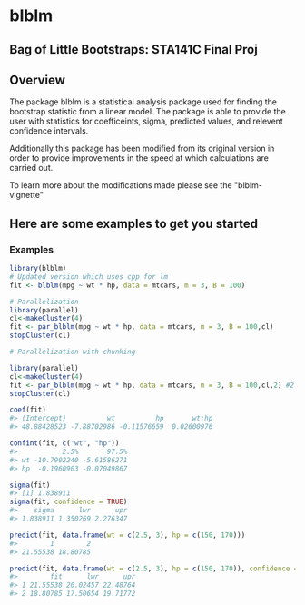 # blblm

<!-- badges: start -->
<!-- badges: end -->

## Bag of Little Bootstraps: STA141C Final Proj

## Overview

The package blblm is a statistical analysis package used for finding the bootstrap statistic 
from a linear model. The package is able to provide the user with statistics for coefficeints, sigma, 
predicted values, and relevent confidence intervals. 

Additionally this package has been modified from its original version in order to provide
improvements in the speed at which calculations are carried out. 

To learn more about the modifications made please see the "blblm-vignette"

## Here are some examples to get you started
### Examples

``` r
library(blblm)
# Updated version which uses cpp for lm
fit <- blblm(mpg ~ wt * hp, data = mtcars, m = 3, B = 100)

# Parallelization
library(parallel)
cl<-makeCluster(4)
fit <- par_blblm(mpg ~ wt * hp, data = mtcars, m = 3, B = 100,cl) 
stopCluster(cl)

# Parallelization with chunking

library(parallel)
cl<-makeCluster(4)
fit <- par_blblm(mpg ~ wt * hp, data = mtcars, m = 3, B = 100,cl,2) #2 chunks
stopCluster(cl)

coef(fit)
#> (Intercept)          wt          hp       wt:hp 
#> 48.88428523 -7.88702986 -0.11576659  0.02600976

confint(fit, c("wt", "hp"))
#>           2.5%       97.5%
#> wt -10.7902240 -5.61586271
#> hp  -0.1960903 -0.07049867

sigma(fit)
#> [1] 1.838911
sigma(fit, confidence = TRUE)
#>    sigma      lwr      upr 
#> 1.838911 1.350269 2.276347

predict(fit, data.frame(wt = c(2.5, 3), hp = c(150, 170)))
#>        1        2 
#> 21.55538 18.80785

predict(fit, data.frame(wt = c(2.5, 3), hp = c(150, 170)), confidence = TRUE)
#>        fit      lwr      upr
#> 1 21.55538 20.02457 22.48764
#> 2 18.80785 17.50654 19.71772

```
